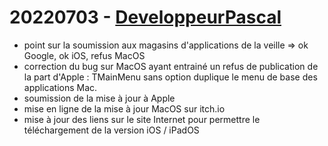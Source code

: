 # 20220703 - [DeveloppeurPascal](https://github.com/DeveloppeurPascal)

* point sur la soumission aux magasins d'applications de la veille
=> ok Google, ok iOS, refus MacOS
* correction du bug sur MacOS ayant entrainé un refus de publication de la part d'Apple : TMainMenu sans option duplique le menu de base des applications Mac.
* soumission de la mise à jour à Apple
* mise en ligne de la mise à jour MacOS sur itch.io
* mise à jour des liens sur le site Internet pour permettre le téléchargement de la version iOS / iPadOS
